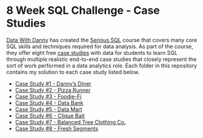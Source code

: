 # 8 Week SQL Challenge - Case Studies
 

[Data With Danny](https://www.datawithdanny.com/) has created the [Serious SQL](https://www.datawithdanny.com/courses/serious-sql) course that covers many core SQL skills and techniques required for data analysis. As part of the course, they offer eight free [case studies](https://8weeksqlchallenge.com/getting-started/) with data for students to learn SQL through multiple realistic end-to-end case studies that closely represent the sort of work performed in a data analytics role. Each folder in this repository contains my solution to each case study listed below.

* [Case Study #1 - Danny’s Diner](https://github.com/cliffordcele/SQLChallenges/tree/main/1_DannysDinner)
* [Case Study #2 - Pizza Runner]()
* [Case Study #3 - Foodie-Fi]()
* [Case Study #4 - Data Bank]()
* [Case Study #5 - Data Mart]()
* [Case Study #6 - Clique Bait]()
* [Case Study #7 - Balanced Tree Clothing Co.]()
* [Case Study #8 - Fresh Segments]()

